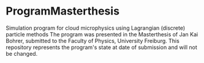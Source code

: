 # ProgramMasterthesis
Simulation program for cloud microphysics using Lagrangian (discrete) particle methods
The program was presented in the Masterthesis of Jan Kai Bohrer, submitted to the Faculty of Physics, University Freiburg. This repository represents the program's state at date of submission and will not be changed.

